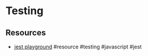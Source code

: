 # Testing

## Resources

- [jest playground](https://testing-playground.com/) #resource #testing #javascript #jest